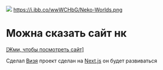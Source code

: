 ![](https://imgur.com/Qoj7dbO.png) https://i.ibb.co/wwWCHbG/Neko-Worlds.png

#

# Можна сказать сайт нк
 [[Жми, чтобы посмотреть сайт]](https://nekocorp.gq)

Сделал [Визя](https://t.me/wesleezz) проект сделан на [Next.js](https://nextjs.org) он будет развиваться
